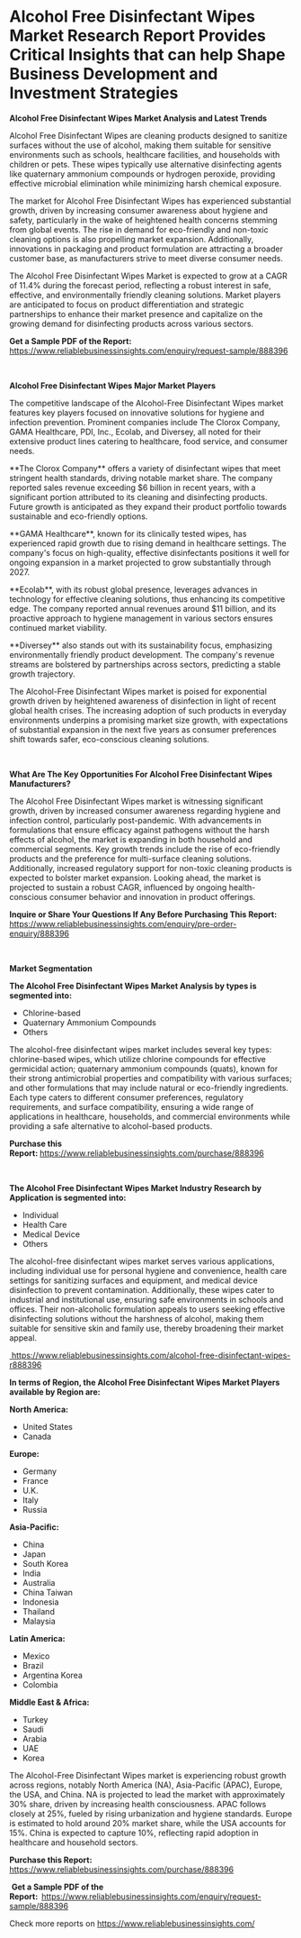 <p><h1>Alcohol Free Disinfectant Wipes Market Research Report Provides Critical Insights that can help Shape Business Development and Investment Strategies</h1></p><p><strong>Alcohol Free Disinfectant Wipes Market Analysis and Latest Trends</strong></p>
<p><p>Alcohol Free Disinfectant Wipes are cleaning products designed to sanitize surfaces without the use of alcohol, making them suitable for sensitive environments such as schools, healthcare facilities, and households with children or pets. These wipes typically use alternative disinfecting agents like quaternary ammonium compounds or hydrogen peroxide, providing effective microbial elimination while minimizing harsh chemical exposure.</p><p>The market for Alcohol Free Disinfectant Wipes has experienced substantial growth, driven by increasing consumer awareness about hygiene and safety, particularly in the wake of heightened health concerns stemming from global events. The rise in demand for eco-friendly and non-toxic cleaning options is also propelling market expansion. Additionally, innovations in packaging and product formulation are attracting a broader customer base, as manufacturers strive to meet diverse consumer needs.</p><p>The Alcohol Free Disinfectant Wipes Market is expected to grow at a CAGR of 11.4% during the forecast period, reflecting a robust interest in safe, effective, and environmentally friendly cleaning solutions. Market players are anticipated to focus on product differentiation and strategic partnerships to enhance their market presence and capitalize on the growing demand for disinfecting products across various sectors.</p></p>
<p><strong>Get a Sample PDF of the Report:&nbsp;</strong> <a href="https://www.reliablebusinessinsights.com/enquiry/request-sample/888396?utm_campaign=3080&utm_medium=2&utm_source=Github&utm_content=ia&utm_term=08032025&utm_id=alcohol-free-disinfectant-wipes">https://www.reliablebusinessinsights.com/enquiry/request-sample/888396</a></p>
<p>&nbsp;</p>
<p><strong>Alcohol Free Disinfectant Wipes Major Market Players</strong></p>
<p><p>The competitive landscape of the Alcohol-Free Disinfectant Wipes market features key players focused on innovative solutions for hygiene and infection prevention. Prominent companies include The Clorox Company, GAMA Healthcare, PDI, Inc., Ecolab, and Diversey, all noted for their extensive product lines catering to healthcare, food service, and consumer needs.</p><p>**The Clorox Company** offers a variety of disinfectant wipes that meet stringent health standards, driving notable market share. The company reported sales revenue exceeding $6 billion in recent years, with a significant portion attributed to its cleaning and disinfecting products. Future growth is anticipated as they expand their product portfolio towards sustainable and eco-friendly options.</p><p>**GAMA Healthcare**, known for its clinically tested wipes, has experienced rapid growth due to rising demand in healthcare settings. The company's focus on high-quality, effective disinfectants positions it well for ongoing expansion in a market projected to grow substantially through 2027.</p><p>**Ecolab**, with its robust global presence, leverages advances in technology for effective cleaning solutions, thus enhancing its competitive edge. The company reported annual revenues around $11 billion, and its proactive approach to hygiene management in various sectors ensures continued market viability.</p><p>**Diversey** also stands out with its sustainability focus, emphasizing environmentally friendly product development. The company's revenue streams are bolstered by partnerships across sectors, predicting a stable growth trajectory.</p><p>The Alcohol-Free Disinfectant Wipes market is poised for exponential growth driven by heightened awareness of disinfection in light of recent global health crises. The increasing adoption of such products in everyday environments underpins a promising market size growth, with expectations of substantial expansion in the next five years as consumer preferences shift towards safer, eco-conscious cleaning solutions.</p></p>
<p>&nbsp;</p>
<p><strong>What Are The Key Opportunities For Alcohol Free Disinfectant Wipes Manufacturers?</strong></p>
<p><p>The Alcohol Free Disinfectant Wipes market is witnessing significant growth, driven by increased consumer awareness regarding hygiene and infection control, particularly post-pandemic. With advancements in formulations that ensure efficacy against pathogens without the harsh effects of alcohol, the market is expanding in both household and commercial segments. Key growth trends include the rise of eco-friendly products and the preference for multi-surface cleaning solutions. Additionally, increased regulatory support for non-toxic cleaning products is expected to bolster market expansion. Looking ahead, the market is projected to sustain a robust CAGR, influenced by ongoing health-conscious consumer behavior and innovation in product offerings.</p></p>
<p><strong>Inquire or Share Your Questions If Any Before Purchasing This Report:</strong> <a href="https://www.reliablebusinessinsights.com/enquiry/pre-order-enquiry/888396?utm_campaign=3080&utm_medium=2&utm_source=Github&utm_content=ia&utm_term=08032025&utm_id=alcohol-free-disinfectant-wipes">https://www.reliablebusinessinsights.com/enquiry/pre-order-enquiry/888396</a></p>
<p>&nbsp;</p>
<p><strong>Market Segmentation</strong></p>
<p><strong>The Alcohol Free Disinfectant Wipes Market Analysis by types is segmented into:</strong></p>
<p><ul><li>Chlorine-based</li><li>Quaternary Ammonium Compounds</li><li>Others</li></ul></p>
<p><p>The alcohol-free disinfectant wipes market includes several key types: chlorine-based wipes, which utilize chlorine compounds for effective germicidal action; quaternary ammonium compounds (quats), known for their strong antimicrobial properties and compatibility with various surfaces; and other formulations that may include natural or eco-friendly ingredients. Each type caters to different consumer preferences, regulatory requirements, and surface compatibility, ensuring a wide range of applications in healthcare, households, and commercial environments while providing a safe alternative to alcohol-based products.</p></p>
<p><strong>Purchase this Report:&nbsp;</strong><a href="https://www.reliablebusinessinsights.com/purchase/888396?utm_campaign=3080&utm_medium=2&utm_source=Github&utm_content=ia&utm_term=08032025&utm_id=alcohol-free-disinfectant-wipes">https://www.reliablebusinessinsights.com/purchase/888396</a></p>
<p>&nbsp;</p>
<p><strong>The Alcohol Free Disinfectant Wipes Market Industry Research by Application is segmented into:</strong></p>
<p><ul><li>Individual</li><li>Health Care</li><li>Medical Device</li><li>Others</li></ul></p>
<p><p>The alcohol-free disinfectant wipes market serves various applications, including individual use for personal hygiene and convenience, health care settings for sanitizing surfaces and equipment, and medical device disinfection to prevent contamination. Additionally, these wipes cater to industrial and institutional use, ensuring safe environments in schools and offices. Their non-alcoholic formulation appeals to users seeking effective disinfecting solutions without the harshness of alcohol, making them suitable for sensitive skin and family use, thereby broadening their market appeal.</p></p>
<p><a href="https://www.reliablebusinessinsights.com/alcohol-free-disinfectant-wipes-r888396?utm_campaign=3080&utm_medium=2&utm_source=Github&utm_content=ia&utm_term=08032025&utm_id=alcohol-free-disinfectant-wipes">&nbsp;https://www.reliablebusinessinsights.com/alcohol-free-disinfectant-wipes-r888396</a></p>
<p><strong>In terms of Region, the Alcohol Free Disinfectant Wipes Market Players available by Region are:</strong></p>
<p>
    <p> <strong> North America: </strong>
        <ul>
            <li>United States</li>
            <li>Canada</li>
        </ul>
        </p> 
    <p> <strong> Europe: </strong>
        <ul>
            <li>Germany</li>
            <li>France</li>
            <li>U.K.</li>
            <li>Italy</li>
            <li>Russia</li>
        </ul>
        </p> 
    <p> <strong> Asia-Pacific: </strong>
        <ul>
            <li>China</li>
            <li>Japan</li>
            <li>South Korea</li>
            <li>India</li>
            <li>Australia</li>
            <li>China Taiwan</li>
            <li>Indonesia</li>
            <li>Thailand</li>
            <li>Malaysia</li>
        </ul>
        </p> 
    <p> <strong> Latin America: </strong>
        <ul>
            <li>Mexico</li>
            <li>Brazil</li>
            <li>Argentina Korea</li>
            <li>Colombia</li>
        </ul>
        </p> 
    <p> <strong> Middle East & Africa: </strong>
        <ul>
            <li>Turkey</li>
            <li>Saudi</li>
            <li>Arabia</li>
            <li>UAE</li>
            <li>Korea</li>
        </ul>
    </p>
    </p>
<p><p>The Alcohol-Free Disinfectant Wipes market is experiencing robust growth across regions, notably North America (NA), Asia-Pacific (APAC), Europe, the USA, and China. NA is projected to lead the market with approximately 30% share, driven by increasing health consciousness. APAC follows closely at 25%, fueled by rising urbanization and hygiene standards. Europe is estimated to hold around 20% market share, while the USA accounts for 15%. China is expected to capture 10%, reflecting rapid adoption in healthcare and household sectors.</p></p>
<p><strong>Purchase this Report: </strong><a href="https://www.reliablebusinessinsights.com/purchase/888396?utm_campaign=3080&utm_medium=2&utm_source=Github&utm_content=ia&utm_term=08032025&utm_id=alcohol-free-disinfectant-wipes">https://www.reliablebusinessinsights.com/purchase/888396</a></p>
<p>&nbsp;<strong>Get a Sample PDF of the Report:&nbsp;&nbsp;</strong><a href="https://www.reliablebusinessinsights.com/enquiry/request-sample/888396?utm_campaign=3080&utm_medium=2&utm_source=Github&utm_content=ia&utm_term=08032025&utm_id=alcohol-free-disinfectant-wipes">https://www.reliablebusinessinsights.com/enquiry/request-sample/888396</a></p>
<p><strong></strong></p>
<p>Check more reports on <a href="https://www.reliablebusinessinsights.com/?utm_campaign=3080&utm_medium=2&utm_source=Github&utm_content=ia&utm_term=08032025&utm_id=alcohol-free-disinfectant-wipes">https://www.reliablebusinessinsights.com/</a></p>